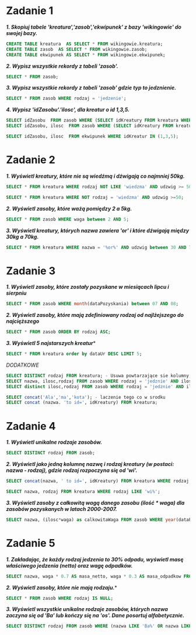 # Zadanie 1

***1. Skopiuj tabele 'kreatura','zasob','ekwipunek' z bazy 'wikingowie' do swojej bazy.***

```sql
CREATE TABLE kreatura  AS SELECT * FROM wikingowie.kreatura;
CREATE TABLE zasob  AS SELECT * FROM wikingowie.zasob;
CREATE TABLE ekwipunek AS SELECT * FROM wikingowie.ekwipunek;
```

***2. Wypisz wszystkie rekordy z tabeli 'zasob'.***

```sql
SELECT * FROM zasob;
```

***3. Wypisz wszystkie rekordy z tabeli 'zasob' gdzie typ to jedznienie.***

```sql
SELECT * FROM zasob WHERE rodzaj = 'jedzenie';
```

***4. Wypisz 'idZasobu'.'ilosc', dla kreatur o id 1,3,5.***

```sql
SELECT idZasobu  FROM zasob WHERE (SELECT idKreatury FROM kreatura WHERE idKreatury = 5);
SELECT idZasobu, ilosc  FROM zasob WHERE (SELECT idKreatury FROM kreatura WHERE idKreatury = 1);

SELECT idZasobu, ilosc  FROM ekwipunek WHERE idKreatur IN (1,3,5); 
```

# Zadanie 2 
***1. Wyświetl kreatury, które nie są wiedźmą i dźwigają co najmniej 50kg.*** 

```sql
SELECT * FROM kreatura WHERE rodzaj NOT LIKE 'wiedzma' AND udzwig >= 50;

SELECT * FROM kreatura WHERE NOT rodzaj = 'wiedzma' AND udzwig >=50;
```
***2. Wyświetl zasoby, które ważą pomiędzy 2 a 5kg.***

```sql
SELECT * FROM zasob WHERE waga between 2 AND 5;
```

***3. Wyświetl kreatury, których nazwa zawiera 'or' i które dźwigają między 30kg a 70kg.***

```sql
SELECT * FROM kreatura WHERE nazwa = '%or%' AND udzwig between 30 AND 70;
```

# Zadanie 3 

***1. Wyświetl zasoby, które zostały pozyskane w miesiącach lipcu i sierpniu***

```sql
SELECT * FROM zasob WHERE month(dataPozyskania) between 07 AND 08;
```

***2. Wyświetl zasoby, które mają zdefiniowany rodzaj od najlżejszego do najcięższego***

```sql
SELECT * FROM zasob ORDER BY rodzaj ASC;
```

***3. Wyświetl 5 najstarszych kreatur****

```sql
SELECT * FROM kreatura order by dataUr DESC LIMIT 5;
```

*DODATKOWE*

```sql
SELECT DISTINCT rodzaj FROM kreatura; - Usuwa powtarzające sie kolumny, wiersze
SELECT nazwa, ilosc,rodzaj FROM zasob WHERE rodzaj = 'jedznie' AND ilosc = 1;
SELECT distinct ilosc,rodzaj FROM zasob WHERE rodzaj = 'jedznie' AND ilosc = 1; = usuwa dublikaty (wartosci powtarzajace sie itp)

SELECT concat('Ala','ma','kota'); - laczenie tego co w srodku
SELECT concat (nazwa. 'to id=', idKreatury) FROM kreatura;
```

# Zadanie 4
***1. Wyświetl unikalne rodzaje zasobów.***

```sql
SELECT DISTINCT rodzaj FROM zasob;
```

***2. Wyświetl jako jedną kolumnę nazwę i rodzaj kreatury (w postaci: nazwa - rodzaj), gdzie rodzaj rozpoczyna się od 'wi'.***

```sql
SELECT concat(nazwa, ' to id=', idKreatury) FROM kreatura WHERE rodzaj LIKE 'wi%';

SELECT nazwa, rodzaj FROM kreatura WHERE rodzaj LIKE 'wi%';
```

***3. Wyświetl zasoby z całkowitą wagą danego zasobu (ilość * waga) dla zasobów pozyskanych w latach 2000-2007.***

```sql
SELECT nazwa, (ilosc*waga) as calkowitaWaga FROM zasob WHERE year(dataPozyskania) BETWEEN 2000 AND 2007;
```

# Zadanie 5

***1. Zakładając, że każdy rodzaj jedzenia to 30% odpadu, wyświetl masę właściwego jedzenia (netto) oraz wagę odpadków.***

```sql
SELECT nazwa, waga * 0.7 AS masa_netto, waga * 0.3 AS masa_odpadkow FROM zasob WHERE rodzaj = 'jedzenie';
```

***2. Wyświetl zasoby, które nie mają rodzaju.****

```sql
SELECT * FROM zasob WHERE rodzaj IS NULL;
```
***3. Wyświetl wszystkie unikalne rodzaje zasobów, których nazwa zaczyna się od 'Ba' lub kończy się na 'os'. Dane posortuj alfabetycznie.***

```sql
SELECT DISTINCT rodzaj FROM zasob WHERE (nazwa LIKE 'Ba%' OR nazwa LIKE '%os') AND rodzaj IS NOT NULL ORDER BY rodzaj;
```

